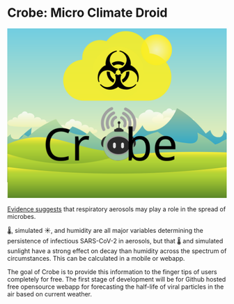 # Crobe: Micro Climate Droid

![CrobeLogo](CrobeLogo.svg)

[Evidence suggests](https://www.tandfonline.com/doi/full/10.1080/02786826.2020.1829536) that respiratory aerosols may play a role in the spread of microbes.

 🌡, simulated ☀, and humidity are all major variables determining the persistence of infectious SARS-CoV-2 in aerosols, but that 🌡 and simulated sunlight have a strong effect on decay than humidity across the spectrum of circumstances. This can be calculated in a mobile or webapp.

The goal of Crobe is to provide this information to the finger tips of users completely for free. The first stage of development will be for Github hosted free opensource webapp for forecasting the half-life of viral particles in the air based on current weather.
